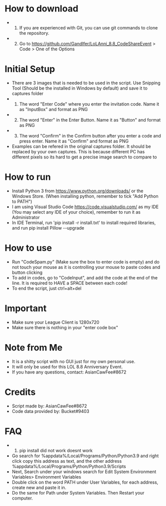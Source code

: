 # How to download
* 1. If you are experienced with Git, you can use git commands to clone the repository.
* 2. Go to https://github.com/Gandlfer/LoLAnni_8.8_CodeShareEvent > Code > One of the Options

# Initial Setup
* There are 3 images that is needed to be used in the script. Use Snipping Tool (Should be the installed in Windows by default) and save it to captures folder
* 1. The word "Enter Code" where you enter the invitation code. Name it as "InputBox" and format as PNG
* 2. The word "Enter" in the Enter Button. Name it as "Button" and format as PNG
* 3. The word "Confirm" in the Confirm button after you enter a code and press enter. Name it as "Confirm" and format as PNG
* Examples can be refered in the original captures folder. It should be replaced by your own captures. This is because different PC has different pixels so its hard to get a precise image search to compare to

# How to run
* Install Python 3 from https://www.python.org/downloads/ or the Windows Store. (When installing python, remember to tick "Add Python to PATH")
* I am using Visual Studio Code https://code.visualstudio.com/ as my IDE (You may select any IDE of your choice), remember to run it as Administrator
* In IDE Terminal, run 'pip install -r install.txt' to install required libraries, and run pip install Pillow --upgrade

# How to use
* Run "CodeSpam.py" (Make sure the box to enter code is empty) and do not touch your mouse as it is controlling your mouse to paste codes and button clicking
* To add in codes, go to "CodeInput", and add the code at the end of the line. It is required to HAVE a SPACE between each code!
* To end the script, just ctrl+alt+del

# Important
* Make sure your League Client is 1280x720
* Make sure there is nothing in your "enter code box"

# Note from Me
* It is a shitty script with no GUI just for my own personal use. 
* It will only be used for this LOL 8.8 Anniversary Event.
* If you have any questions, contact: AsianCawFee#8672

# Credits
* Script made by: AsianCawFee#8672
* Code data provided by: Bucket#9403

# FAQ
* 1. pip install did not work doesnt work
*   Go search for %appdata%/Local/Programs/Python/Python3.9 and right click copy this address as text, and the other address %appdata%/Local/Programs/Python/Python3.9/Scripts
*   Next, Search under your windows search for Edit System Environment Variables> Environment Variables
*   Double click on the word PATH under User Variables, for each address, create new and paste it in.
*   Do the same for Path under System Variables. Then Restart your computer.
